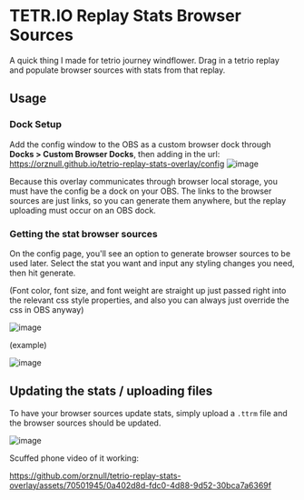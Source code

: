 # TETR.IO Replay Stats Browser Sources

A quick thing I made for tetrio journey windflower. Drag in a tetrio replay and populate browser sources with stats from that replay.

## Usage

### Dock Setup

Add the config window to the OBS as a custom browser dock through **Docks > Custom Browser Docks**, then adding in the url: https://orznull.github.io/tetrio-replay-stats-overlay/config
![image](https://github.com/orznull/tetrio-replay-stats-overlay/assets/70501945/4abfe073-09cc-4405-a237-7b8e29b2343d)

Because this overlay communicates through browser local storage, you must have the config be a dock on your OBS. The links to the browser sources are just links, so you can generate them anywhere, but the replay uploading must occur on an OBS dock.

### Getting the stat browser sources

On the config page, you'll see an option to generate browser sources to be used later. Select the stat you want and input any styling changes you need, then hit generate.

(Font color, font size, and font weight are straight up just passed right into the relevant css style properties, and also you can always just override the css in OBS anyway)

![image](https://github.com/orznull/tetrio-replay-stats-overlay/assets/70501945/698702c2-088f-4de4-a918-e8c28529b8ed)

(example)

![image](https://github.com/orznull/tetrio-replay-stats-overlay/assets/70501945/def169a5-cfda-47ab-ac8b-aea4b3cc49c9)

## Updating the stats / uploading files


To have your browser sources update stats, simply upload a `.ttrm` file and the browser sources should be updated.

![image](https://github.com/orznull/tetrio-replay-stats-overlay/assets/70501945/08f21530-b8e8-4c61-b232-6b9729e8b7e3)

Scuffed phone video of it working:

https://github.com/orznull/tetrio-replay-stats-overlay/assets/70501945/0a402d8d-fdc0-4d88-9d52-30bca7a6369f




